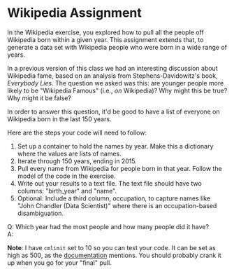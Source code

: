 # Wikipedia Assignment

In the Wikipedia exercise, you explored how to pull all the people off Wikipedia born within a given year. 
This assignment extends that, to generate a data set with Wikipedia people who were born in a wide range of years. 

In a previous version of this class we had an interesting discussion about Wikipedia fame, 
based on an analysis from Stephens-Davidowitz's book, 
_Everybody Lies_. The question we asked was this: are younger people more likely to be "Wikipedia Famous" 
(i.e., *on* Wikipedia)? Why might this be true? Why might it be false? 

In order to answer this question, it'd be good to have a list of everyone on Wikipedia born in the last 150 years. 

Here are the steps your code will need to follow: 

1. Set up a container to hold the names by year. Make this a dictionary where the values are lists of names.
1. Iterate through 150 years, ending in 2015. 
1. Pull every name from Wikipedia for people born in that year. Follow the model of the 
code in the exercise. 
1. Write out your results to a text file. The text file should have two columns: "birth_year" and "name". 
1. Optional: Include a third column, occupation, to capture names like "John Chandler (Data Scientist)" where
there is an occupation-based disambiguation. 

Q: Which year had the most people and how many people did it have?  
A: 

**Note**: I have `cmlimit` set to 10 so you can test your code. It can be set as high as 500, 
as the [documentation](https://www.mediawiki.org/wiki/API:Categorymembers) 
mentions. You should probably crank it up when you go for your "final" pull. 
